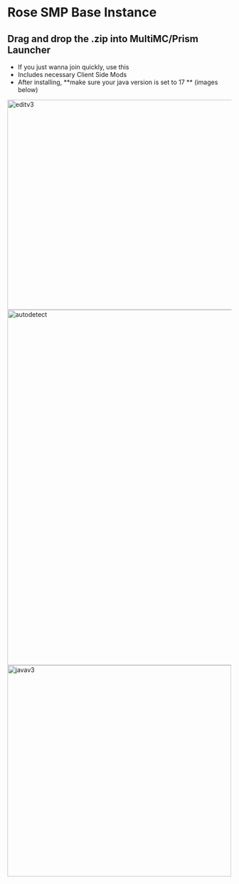 # Rose SMP Base Instance
## Drag and drop the .zip into MultiMC/Prism Launcher
- If you just wanna join quickly, use this
- Includes necessary Client Side Mods
- After installing, **make sure your java version is set to 17 ** (images below)
<img width="907" height="471" alt="editv3" src="https://github.com/user-attachments/assets/9decd592-6555-4b97-b4ac-c63b9d92555b" />
<img width="1207" height="797" alt="autodetect" src="https://github.com/user-attachments/assets/a3728ebb-200d-4391-b094-3083eb3b564c" />
<img width="503" height="474" alt="javav3" src="https://github.com/user-attachments/assets/effdcdd3-d53d-4c1d-9fbb-a5d4b2df8c5d" />
